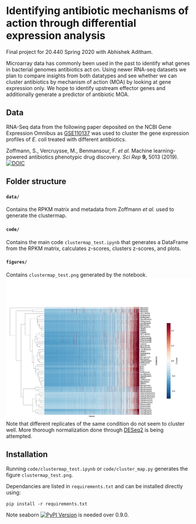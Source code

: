 # Identifying antibiotic mechanisms of action through differential expression analysis

Final project for 20.440 Spring 2020 with Abhishek Aditham.

Microarray data has commonly been used in the past to identify what genes in bacterial genomes antibiotics act on. Using newer RNA-seq datasets we plan to compare insights from both datatypes and see whether we can cluster antibiotics by mechanism of action (MOA) by looking at gene expression only. We hope to identify upstream effector genes and additionally generate a predictor of antibiotic MOA.

## Data
RNA-Seq data from the following paper deposited on the NCBI Gene Expression Omnibus as [GSE110137](https://www.ncbi.nlm.nih.gov/geo/query/acc.cgi?acc=GSE110137) was used to cluster the gene expression profiles of <em>E. coli</em> treated with different antibiotics.

Zoffmann, S., Vercruysse, M., Benmansour, F. <em>et al.</em> Machine learning-powered antibiotics phenotypic drug discovery. <em>Sci Rep</em> **9,** 5013 (2019).
[![DOIC](https://img.shields.io/badge/DOI-10.1038/s41598--019--39387--9-blue.svg)](https://doi.org/10.1038/s41598-019-39387-9)

## Folder structure
#### `data/`
Contains the RPKM matrix and metadata from Zoffmann <em>et al.</em> used to generate the clustermap.
#### `code/`
Contains the main code `clustermap_test.ipynb` that generates a DataFrame from the RPKM matrix, calculates z-scores, clusters z-scores, and plots.
#### `figures/`
Contains `clustermap_test.png` generated by the notebook.
![Clustermap](./figures/clustermap_test.png)
Note that different replicates of the same condition do not seem to cluster well. More thorough normalization done through [DESeq2](https://doi.org/10.1186/s13059-014-0550-8) is being attempted.

## Installation
Running `code/clustermap_test.ipynb` or `code/cluster_map.py` generates the figure `clustermap_test.png`.

Dependancies are listed in `requirements.txt` and can be installed directly using:

	pip install -r requirements.txt

Note seaborn [![PyPI Version](https://img.shields.io/pypi/v/seaborn.svg)](https://pypi.org/project/seaborn/)
is needed over 0.9.0.


 


